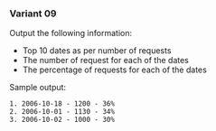 ### Variant 09
Output the following information:

* Top 10 dates as per number of requests
* The number of request for each of the dates
* The percentage of requests for each of the dates

Sample output:

```
1. 2006-10-18 - 1200 - 36%   
2. 2006-10-01 - 1130 - 34%
3. 2006-10-02 - 1000 - 30%
```
